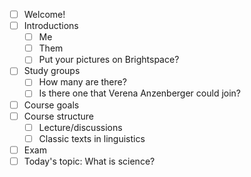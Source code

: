 - [ ] Welcome!
- [ ] Introductions
	- [ ] Me
	- [ ] Them
	- [ ] Put your pictures on Brightspace?
- [ ] Study groups
	- [ ] How many are there?
	- [ ] Is there one that Verena Anzenberger could join?
- [ ] Course goals
- [ ] Course structure
	- [ ] Lecture/discussions
	- [ ] Classic texts in linguistics
- [ ] Exam
- [ ] Today's topic: What is science?
